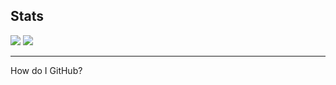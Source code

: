 <h2>Stats</h2>
<div class="stats" style="position:inline-block">
<img src="https://github-readme-stats.vercel.app/api/top-langs/?username=hue-owo&hide_border=true&theme=radical&show_icons=true">
<img src="https://github-readme-stats.vercel.app/api?username=hue-owo&hide_border=true&theme=radical&show_icons=true">
</div>
<hr>
<p>How do I GitHub?</p>
